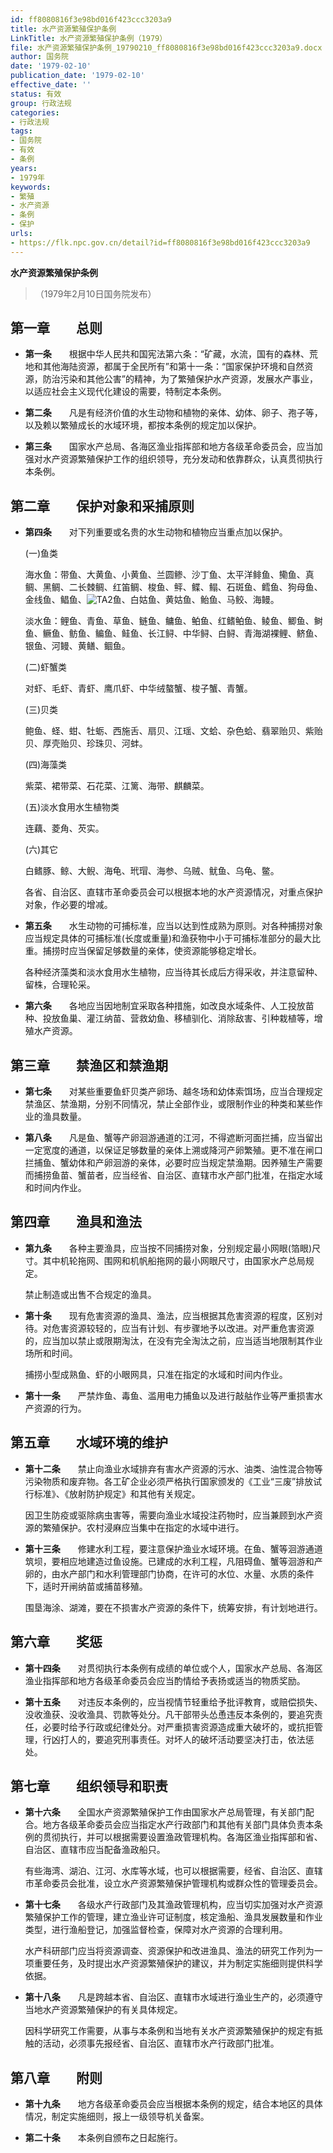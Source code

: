 ```yaml
---
id: ff8080816f3e98bd016f423ccc3203a9
title: 水产资源繁殖保护条例
LinkTitle: 水产资源繁殖保护条例（1979）
file: 水产资源繁殖保护条例_19790210_ff8080816f3e98bd016f423ccc3203a9.docx
author: 国务院
date: '1979-02-10'
publication_date: '1979-02-10'
effective_date: ''
status: 有效
group: 行政法规
categories:
- 行政法规
tags:
- 国务院
- 有效
- 条例
years:
- 1979年
keywords:
- 繁殖
- 水产资源
- 条例
- 保护
urls:
- https://flk.npc.gov.cn/detail?id=ff8080816f3e98bd016f423ccc3203a9
---
```


**水产资源繁殖保护条例**

> （1979年2月10日国务院发布）

## 第一章　　总则

- **第一条**　　根据中华人民共和国宪法第六条：“矿藏，水流，国有的森林、荒地和其他海陆资源，都属于全民所有”和第十一条：“国家保护环境和自然资源，防治污染和其他公害”的精神，为了繁殖保护水产资源，发展水产事业，以适应社会主义现代化建设的需要，特制定本条例。

- **第二条**　　凡是有经济价值的水生动物和植物的亲体、幼体、卵子、孢子等，以及赖以繁殖成长的水域环境，都按本条例的规定加以保护。

- **第三条**　　国家水产总局、各海区渔业指挥部和地方各级革命委员会，应当加强对水产资源繁殖保护工作的组织领导，充分发动和依靠群众，认真贯彻执行本条例。

## 第二章　　保护对象和采捕原则

- **第四条**　　对下列重要或名贵的水生动物和植物应当重点加以保护。

  (一)鱼类

  海水鱼：带鱼、大黄鱼、小黄鱼、兰圆鲹、沙丁鱼、太平洋鲱鱼、鳓鱼、真鲷、黑鲷、二长棘鲷、红笛鲷、梭鱼、鲆、鲽、鳎、石斑鱼、鳕鱼、狗母鱼、金线鱼、鲳鱼、![TA2](../images/ff8080816f3e98bd016f423ccc3203a9/image_01.png)鱼、白姑鱼、黄姑鱼、鲐鱼、马鲛、海鳗。

  淡水鱼：鲤鱼、青鱼、草鱼、鲢鱼、鳙鱼、鲌鱼、红鳍鲌鱼、鲮鱼、鲫鱼、鲥鱼、鳜鱼、鲂鱼、鳊鱼、鲑鱼、长江鲟、中华鲟、白鲟、青海湖裸鲤、鲚鱼、银鱼、河鳗、黄鳝、鲴鱼。

  (二)虾蟹类

  对虾、毛虾、青虾、鹰爪虾、中华绒螯蟹、梭子蟹、青蟹。

  (三)贝类

  鲍鱼、蛏、蚶、牡蛎、西施舌、扇贝、江瑶、文蛤、杂色蛤、翡翠贻贝、紫贻贝、厚壳贻贝、珍珠贝、河蚌。

  (四)海藻类

  紫菜、裙带菜、石花菜、江篱、海带、麒麟菜。

  (五)淡水食用水生植物类

  连藕、菱角、芡实。

  (六)其它

  白鳍豚、鲸、大鲵、海龟、玳瑁、海参、乌贼、鱿鱼、乌龟、鳖。

  各省、自治区、直辖市革命委员会可以根据本地的水产资源情况，对重点保护对象，作必要的增减。

- **第五条**　　水生动物的可捕标准，应当以达到性成熟为原则。对各种捕捞对象应当规定具体的可捕标准(长度或重量)和渔获物中小于可捕标准部分的最大比重。捕捞时应当保留足够数量的亲体，使资源能够稳定增长。

  各种经济藻类和淡水食用水生植物，应当待其长成后方得采收，并注意留种、留株，合理轮采。

- **第六条**　　各地应当因地制宜采取各种措施，如改良水域条件、人工投放苗种、投放鱼巢、灌江纳苗、营救幼鱼、移植驯化、消除敌害、引种栽植等，增殖水产资源。

## 第三章　　禁渔区和禁渔期

- **第七条**　　对某些重要鱼虾贝类产卵场、越冬场和幼体索饵场，应当合理规定禁渔区、禁渔期，分别不同情况，禁止全部作业，或限制作业的种类和某些作业的渔具数量。

- **第八条**　　凡是鱼、蟹等产卵洄游通道的江河，不得遮断河面拦捕，应当留出一定宽度的通道，以保证足够数量的亲体上溯或降河产卵繁殖。更不准在闸口拦捕鱼、蟹幼体和产卵洄游的亲体，必要时应当规定禁渔期。因养殖生产需要而捕捞鱼苗、蟹苗者，应当经省、自治区、直辖市水产部门批准，在指定水域和时间内作业。

## 第四章　　渔具和渔法

- **第九条**　　各种主要渔具，应当按不同捕捞对象，分别规定最小网眼(箔眼)尺寸。其中机轮拖网、围网和机帆船拖网的最小网眼尺寸，由国家水产总局规定。

  禁止制造或出售不合规定的渔具。

- **第十条**　　现有危害资源的渔具、渔法，应当根据其危害资源的程度，区别对待。对危害资源较轻的，应当有计划、有步骤地予以改进。对严重危害资源的，应当加以禁止或限期淘汰，在没有完全淘汰之前，应当适当地限制其作业场所和时间。

  捕捞小型成熟鱼、虾的小眼网具，只准在指定的水域和时间内作业。

- **第十一条**　　严禁炸鱼、毒鱼、滥用电力捕鱼以及进行敲䑩作业等严重损害水产资源的行为。

## 第五章　　水域环境的维护

- **第十二条**　　禁止向渔业水域排弃有害水产资源的污水、油类、油性混合物等污染物质和废弃物。各工矿企业必须严格执行国家颁发的《工业“三废”排放试行标准》、《放射防护规定》和其他有关规定。

  因卫生防疫或驱除病虫害等，需要向渔业水域投注药物时，应当兼顾到水产资源的繁殖保护。农村浸麻应当集中在指定的水域中进行。

- **第十三条**　　修建水利工程，要注意保护渔业水域环境。在鱼、蟹等洄游通道筑坝，要相应地建造过鱼设施。已建成的水利工程，凡阻碍鱼、蟹等洄游和产卵的，由水产部门和水利管理部门协商，在许可的水位、水量、水质的条件下，适时开闸纳苗或捕苗移殖。

  围垦海涂、湖滩，要在不损害水产资源的条件下，统筹安排，有计划地进行。

## 第六章　　奖惩

- **第十四条**　　对贯彻执行本条例有成绩的单位或个人，国家水产总局、各海区渔业指挥部和地方各级革命委员会应当酌情给予表扬或适当的物质奖励。

- **第十五条**　　对违反本条例的，应当视情节轻重给予批评教育，或赔偿损失、没收渔获、没收渔具、罚款等处分。凡干部带头怂恿违反本条例的，要追究责任，必要时给予行政或纪律处分。对严重损害资源造成重大破坏的，或抗拒管理，行凶打人的，要追究刑事责任。对坏人的破坏活动要坚决打击，依法惩处。

## 第七章　　组织领导和职责

- **第十六条**　　全国水产资源繁殖保护工作由国家水产总局管理，有关部门配合。地方各级革命委员会应当指定水产行政部门和其他有关部门具体负责本条例的贯彻执行，并可以根据需要设置渔政管理机构。各海区渔业指挥部和省、自治区、直辖市应当配备渔政船只。

  有些海湾、湖泊、江河、水库等水域，也可以根据需要，经省、自治区、直辖市革命委员会批准，设立水产资源繁殖保护管理机构或群众性的管理委员会。

- **第十七条**　　各级水产行政部门及其渔政管理机构，应当切实加强对水产资源繁殖保护工作的管理，建立渔业许可证制度，核定渔船、渔具发展数量和作业类型，进行渔船登记，加强监督检查，保障对水产资源的合理利用。

  水产科研部门应当将资源调查、资源保护和改进渔具、渔法的研究工作列为一项重要任务，及时提出水产资源繁殖保护的建议，并为制定实施细则提供科学依据。

- **第十八条**　　凡是跨越本省、自治区、直辖市水域进行渔业生产的，必须遵守当地水产资源繁殖保护的有关具体规定。

  因科学研究工作需要，从事与本条例和当地有关水产资源繁殖保护的规定有抵触的活动，必须事先报经省、自治区、直辖市水产行政部门批准。

## 第八章　　附则

- **第十九条**　　地方各级革命委员会应当根据本条例的规定，结合本地区的具体情况，制定实施细则，报上一级领导机关备案。

- **第二十条**　　本条例自颁布之日起施行。
